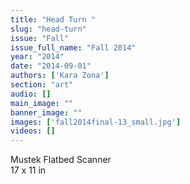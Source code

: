 ```yaml
---
title: "Head Turn "
slug: "head-turn"
issue: "Fall"
issue_full_name: "Fall 2014"
year: "2014"
date: "2014-09-01"
authors: ['Kara Zona']
section: "art"
audio: []
main_image: ""
banner_image: ""
images: ['fall2014final-13_small.jpg']
videos: []
---
```

Mustek Flatbed Scanner  
17 x 11 in

